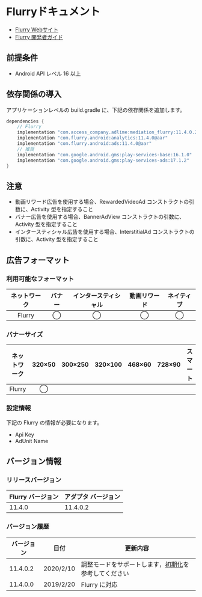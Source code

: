 # Flurryドキュメント
- [Flurry Webサイト](http://www.flurry.com/)
- [Flurry 開発者ガイド](https://developer.yahoo.com/flurry/docs/publisher/code/android-ad-publishing/)

## 前提条件
- Android API レベル 16 以上

## 依存関係の導入
アプリケーションレベルの build.gradle に、下記の依存関係を追加します。

```java
dependencies {
    // Flurry
    implementation "com.access_company.adlime:mediation_flurry:11.4.0.2"
    implementation "com.flurry.android:analytics:11.4.0@aar"
    implementation "com.flurry.android:ads:11.4.0@aar"
    // 推奨
    implementation "com.google.android.gms:play-services-base:16.1.0"
    implementation "com.google.android.gms:play-services-ads:17.1.2"
}
```

## 注意
- 動画リワード広告を使用する場合、RewardedVideoAd コンストラクトの引数に、Activity 型を指定すること
- バナー広告を使用する場合、BannerAdView コンストラクトの引数に、Activity 型を指定すること
- インタースティシャル広告を使用する場合、InterstitialAd コンストラクトの引数に、Activity 型を指定すること

## 広告フォーマット

### 利用可能なフォーマット

|ネットワーク|バナー|インタースティシャル|動画リワード|ネイティブ|
|:------: |:---:|:----------:|:------:|:----:|
| Flurry | ◯    | ◯         | ◯      | ◯   |

### バナーサイズ
|ネットワーク |320×50 |300×250 |320×100 |468×60 |728×90 |スマート |
|:------:|:-----:|:------:|:------:|:-----:|:-----:|:----:|
| Flurry | ◯     |        |        |       |       |      |

### 設定情報
下記の Flurry の情報が必要になります。　　　　　　 
- Api Key  
- AdUnit Name

## バージョン情報

### リリースバージョン
| Flurry バージョン| アダプタ バージョン|
|:-----------------|:--------------|
| 11.4.0          |   11.4.0.2    |

### バージョン履歴
| バージョン            | 日付            | 更新内容              |
|-----------------|--------------------|---------------------|
| 11.4.0.2        |   2020/2/10        | 調整モードをサポートします，[初期化](./init.md)を参考してください|
| 11.4.0.0        |   2019/2/20        | Flurry に対応 | 
